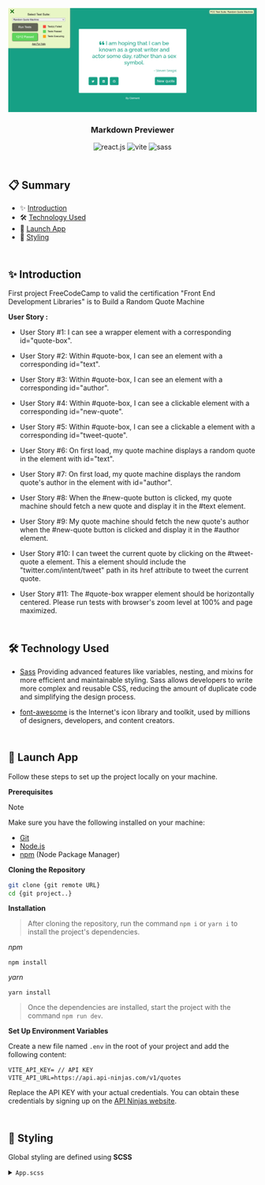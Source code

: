 <div align="center" class="container">
<picture>
  <a href=""><img alt="Validation-bundle-fcc" src="./public/validation_bundle-fcc.png"></a>
</picture>
<h3  align="center">Markdown Previewer</h3>
    <img src="https://img.shields.io/badge/-React_JS-black?style=for-the-badge&logoColor=white&logo=react&color=61DAFB"  alt="react.js" />
    <img src="https://img.shields.io/badge/-Vite-black?style=for-the-badge&logoColor=white&logo=vite&color=646CFF"  alt="vite" />
    <img src="https://img.shields.io/badge/Sass-CC6699?style=flat-square&logo=Sass&logoColor=white" height="28px" alt="sass" />
  </div>
</div>

## <br /> 📋 <a name="table">Summary</a>

- ✨ [Introduction](#introduction)
- 🛠 [Technology Used](#tech-stack)
- 🚀 [Launch App](#launch-app)
- 🎨 [Styling](#style)

## <br /> <a name="introduction">✨ Introduction</a>

First project FreeCodeCamp to valid the certification "Front End Development Libraries" is to Build a Random Quote Machine

**User Story :**

- User Story #1: I can see a wrapper element with a corresponding id="quote-box".

- User Story #2: Within #quote-box, I can see an element with a corresponding id="text".

- User Story #3: Within #quote-box, I can see an element with a corresponding id="author".

- User Story #4: Within #quote-box, I can see a clickable element with a corresponding id="new-quote".

- User Story #5: Within #quote-box, I can see a clickable a element with a corresponding id="tweet-quote".

- User Story #6: On first load, my quote machine displays a random quote in the element with id="text".

- User Story #7: On first load, my quote machine displays the random quote's author in the element with id="author".

- User Story #8: When the #new-quote button is clicked, my quote machine should fetch a new quote and display it in the #text element.

- User Story #9: My quote machine should fetch the new quote's author when the #new-quote button is clicked and display it in the #author element.

- User Story #10: I can tweet the current quote by clicking on the #tweet-quote a element. This a element should include the "twitter.com/intent/tweet" path in its href attribute to tweet the current quote.

- User Story #11: The #quote-box wrapper element should be horizontally centered. Please run tests with browser's zoom level at 100% and page maximized.

## <br /> <a name="tech-stack">🛠 Technology Used</a>

- [Sass](https://sass-lang.com/install/)
Providing advanced features like variables, nesting, and mixins for more efficient and maintainable styling. Sass allows developers to write more complex and reusable CSS, reducing the amount of duplicate code and simplifying the design process.

- [font-awesome](https://fontawesome.com/)
is the Internet's icon library and toolkit, used by millions of designers, developers, and content creators.

## <br /> <a name="launch-app">🚀 Launch App</a>

Follow these steps to set up the project locally on your machine.

**Prerequisites**

>[!NOTE]
> Make sure you have the following installed on your machine:

- [Git](https://git-scm.com/)
- [Node.js](https://nodejs.org/en)
- [npm](https://www.npmjs.com/) (Node Package Manager)

**Cloning the Repository**

```bash
git clone {git remote URL}
cd {git project..}
```

**Installation**

> After cloning the repository, run the command `npm i` or `yarn i` to install the project's dependencies.

_npm_

```
npm install 
```

_yarn_

```
yarn install
```

> Once the dependencies are installed, start the project with the command `npm run dev`.

**Set Up Environment Variables**

Create a new file named `.env` in the root of your project and add the following content:

```env
VITE_API_KEY= // API KEY
VITE_API_URL=https://api.api-ninjas.com/v1/quotes
```

Replace the API KEY with your actual credentials.
You can obtain these credentials by signing up on the [API Ninjas website](https://api-ninjas.com/).

## <br /> <a name="style">🎨 Styling</a>

Global styling are defined using **SCSS**

<details>
<summary><code>App.scss</code></summary>

```css
/* App.scss */
@import url('https://fonts.googleapis.com/css?family=Raleway:400,500');
*,
::before,
::after {
  padding: 0;
  margin: 0;
  box-sizing: border-box;
}

@mixin paragraph($font-weight, $font-size) {
  font-weight: $font-weight;
  font-size: $font-size;
}

@mixin flex($justify-content, $flex-direction) {
  display: flex;
  justify-content: $justify-content;
  align-items: center;
  flex-direction: $flex-direction;
}

body {
  font-family: "Raleway", sans-serif;
}
a {
  text-decoration: none;
  color: whitesmoke;
  cursor: pointer;
  @include paragraph(500, 13px);
}

main {
  @include flex(center, column);
  margin-top: 5rem;
  padding: 2rem;
}

.quote-box {
  @include flex(center, column);
  background-color: white;
  padding: 40px 50px;
  border-radius: 3px;
  max-width: 550px;
  text-align: center;

  .text {
    @include paragraph(500, 28px);
    margin: 1rem 0 1rem 1rem;

    #span-quote {
      margin-right: 0.5rem;
    }
  }

  .author {
    @include paragraph(400, 16px);
    display: flex;
    justify-content: flex-end;
    width: 100%;
  }

  .button-box {
    @include flex(space-between, row);
    width: 100%;
    margin-top: 1.5rem;
    button {
      color: whitesmoke;
      padding: 10px;
      border-radius: 5px;
      border: none;
      cursor: pointer;
      @include paragraph(400, 19px);
    }
  }
  #reseau {
    display: flex;
    gap: 10px;
    button {
      padding: 10px 1rem;
    }
  }
}

.link {
  margin-top: 1rem;
}

```
</details>


